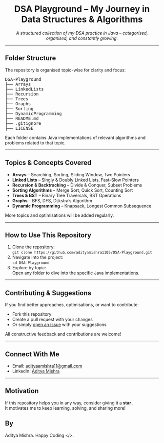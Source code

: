 <h1 align="center"> DSA Playground – My Journey in Data Structures & Algorithms</h1>

<p align="center">
  <i>A structured collection of my DSA practice in Java – categorised, organised, and constantly growing.</i>
</p>

<hr/>

<h2> Folder Structure</h2>

<p>The repository is organised topic-wise for clarity and focus:</p>

<pre>
DSA-Playground
├── Arrays
├── LinkedLists
├── Recursion
├── Trees
├── Graphs
├── Sorting
├── DynamicProgramming
├── README.md
├── .gitignore
├── LICENSE
</pre>

<p>Each folder contains Java implementations of relevant algorithms and problems related to that topic.</p>

<hr/>

<h2> Topics & Concepts Covered</h2>

<ul>
  <li><strong>Arrays</strong> – Searching, Sorting, Sliding Window, Two Pointers</li>
  <li><strong>Linked Lists</strong> – Singly & Doubly Linked Lists, Fast-Slow Pointers</li>
  <li><strong>Recursion & Backtracking</strong> – Divide & Conquer, Subset Problems</li>
  <li><strong>Sorting Algorithms</strong> – Merge Sort, Quick Sort, Counting Sort</li>
  <li><strong>Trees & BST</strong> – Binary Tree Traversals, BST Operations</li>
  <li><strong>Graphs</strong> – BFS, DFS, Dijkstra’s Algorithm</li>
  <li><strong>Dynamic Programming</strong> – Knapsack, Longest Common Subsequence</li>
</ul>

<p>More topics and optimisations will be added regularly.</p>

<hr/>

<h2> How to Use This Repository</h2>

<ol>
  <li>Clone the repository:<br/>
    <code>git clone https://github.com/adityamishra1105/DSA-Playground.git</code>
  </li>
  <li>Navigate into the project:<br/>
    <code>cd DSA-Playground</code>
  </li>
  <li>Explore by topic:<br/>
    Open any folder to dive into the specific Java implementations.
  </li>
</ol>

<hr/>

<h2> Contributing & Suggestions</h2>

<p>If you find better approaches, optimisations, or want to contribute:</p>

<ul>
  <li>Fork this repository</li>
  <li>Create a pull request with your changes</li>
  <li>Or simply <a href="https://github.com/adityamishra1105/DSA-Playground/issues">open an issue</a> with your suggestions</li>
</ul>

<p>All constructive feedback and contributions are welcome!</p>

<hr/>

<h2> Connect With Me</h2>

<ul>
  <li>Email: <a href="mailto:adityaamishra11@gmail.com">adityaamishra11@gmail.com</a></li>
  <li>LinkedIn: <a href="https://www.linkedin.com/in/aditya-mishra-370393257/" target="_blank">Aditya Mishra</a></li>
</ul>

<hr/>

<h2> Motivation</h2>

<p>If this repository helps you in any way, consider giving it a <strong>star </strong>.<br/>
It motivates me to keep learning, solving, and sharing more!</p>

## By 
Aditya Mishra. 
Happy Coding </>.



